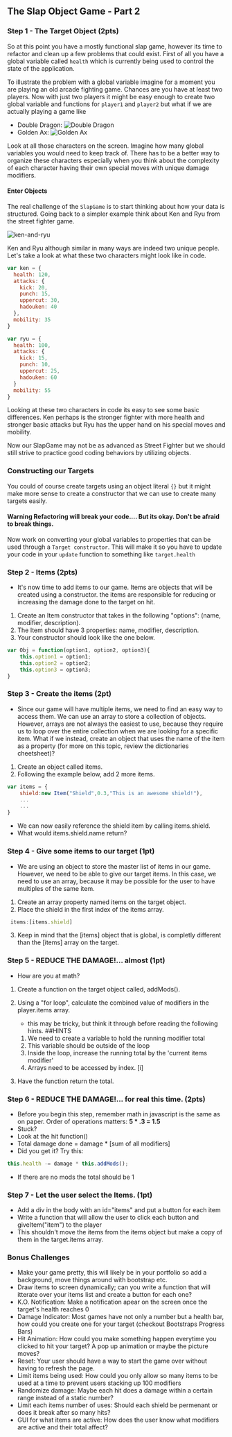 ## The Slap Object Game - Part 2

### Step 1 - The Target Object (2pts)
So at this point you have a mostly functional slap game, however its time to refactor and clean up a few problems that could exist. First of all you have a global variable called `health` which is currently being used to control the state of the application. 

To illustrate the problem with a global variable imagine for a moment you are playing an old arcade fighting game. Chances are you have at least two players. Now with just two players it might be easy enough to create two global variable and functions for `player1` and `player2` but what if we are actually playing a game like 

- Double Dragon: 
  ![Double Dragon](http://nerdemia.com/wp-content/uploads/2016/01/doubledragon.jpg)
- Golden Ax:
  ![Golden Ax](https://i.ytimg.com/vi/J4tshJrkBw0/hqdefault.jpg) 

Look at all those characters on the screen. Imagine how many global variables you would need to keep track of. There has to be a better way to organize these characters especially when you think about the complexity of each character having their own special moves with unique damage modifiers. 

#### Enter Objects 
The real challenge of the `SlapGame` is to start thinking about how your data is structured. Going back to a simpler example think about Ken and Ryu from the street fighter game.

![ken-and-ryu](http://k30.kn3.net/taringa/C/3/6/F/5/0/omarlopezsandova/FE4.gif.cover?)

Ken and Ryu although similar in many ways are indeed two unique people. Let's take a look at what these two characters might look like in code.

```javascript
var ken = {
  health: 120,
  attacks: {
    kick: 20,
    punch: 15,
    uppercut: 30,
    hadouken: 40
  },
  mobility: 35
}

var ryu = {
  health: 100,
  attacks: {
    kick: 15,
    punch: 10,
    uppercut: 25,
    hadouken: 60
  }
  mobility: 55
}
```

Looking at these two characters in code its easy to see some basic differences. Ken perhaps is the stronger fighter with more health and stronger basic attacks but Ryu has the upper hand on his special moves and mobility. 

Now our SlapGame may not be as advanced as Street Fighter but we should still strive to practice good coding behaviors by utilizing objects.

### Constructing our Targets

You could of course create targets using an object literal `{}` but it might make more sense to create a constructor that we can use to create many targets easily.

#### Warning Refactoring will break your code.... But its okay. Don't be afraid to break things.

Now work on converting your global variables to properties that can be used through a `Target constructor`. This will make it so you have to update your code in your `update` function to something like `target.health`

### Step 2 - Items (2pts)
- It's now time to add items to our game. Items are objects that will be created using a constructor.
  the items are responsible for reducing or increasing the damage done to the target on hit.
1. Create an Item constructor that takes in the following "options": (name, modifier, description).
2. The Item should have 3 properties: name, modifier, description.
3. Your constructor should look like the one below. 

```javascript
var Obj = function(option1, option2, option3){
	this.option1 = option1;
	this.option2 = option2;
	this.option3 = option3;
}
```
 
### Step 3 - Create the items (2pt)
- Since our game will have multiple items, we need to find an easy way to access them. 
 We can use an array to store a collection of objects. However, arrays are not always the easiest to use, because they require us
 to loop over the entire collection when we are looking for a specific item. What if we instead, create an object that uses the name of the item as a property (for more on this topic, review the dictionaries cheetsheet)?
1. Create an object called items.
2. Following the example below, add 2 more items.

```javascript
var items = {
	shield:new Item("Shield",0.3,"This is an awesome shield!"),
	...
	...
}
```
 - We can now easily reference the shield item by calling items.shield.
 - What would items.shield.name return?
 
### Step 4 - Give some items to our target (1pt)
- We are using an object to store the master list of items in our game. However, we need to be able to give our 
  target items. In this case, we need to use an array, because it may be possible for the user to have multiples of the same item.
1. Create an array property named items on the target object.
2. Place the shield in the first index of the items array.

```javascript
 items:[items.shield]
``` 

3. Keep in mind that the \[items] object that is global, is completly different than the \[items] array on the target.
 
### Step 5 - REDUCE THE DAMAGE!... almost (1pt)
- How are you at math?
1. Create a function on the target object called, addMods().
2. Using a "for loop", calculate the combined value of modifiers in the player.items array.
	- this may be tricky, but think it through before reading the following hints.
	##HINTS
	1. We need to create a variable to hold the running modifier total
	2. This variable should be outside of the loop
	3. Inside the loop, increase the running total by the 'current items modifier'
	4. Arrays need to be accessed by index. \[i]
	
3. Have the function return the total.

### Step 6 - REDUCE THE DAMAGE!... for real this time. (2pts)
- Before you begin this step, remember math in javascript
  is the same as on paper. Order of operations matters: **5 * .3 =  1.5**
- Stuck?
- Look at the hit function()
- Total damage done = damage * \[sum of all modifiers]
- Did you get it? Try this:
```javascript
this.health -= damage * this.addMods();
```
- If there are no mods the total should be 1

### Step 7 - Let the user select the Items. (1pt)
- Add a div in the body with an id="items" and put a button for each item
- Write a function that will allow the user to click each button and giveItem("item") to the player
- This shouldn't move the items from the items object but make a copy of them in the target.items array.

### Bonus Challenges 
- Make your game pretty, this will likely be in your portfolio so add a background, move things around with bootstrap etc.
- Draw items to screen dynamically; can you write a function that will itterate over your items list and create a button for each one?
- K.O. Notification: Make a notification apear on the screen once the target's health reaches 0
- Damage Indicator: Most games have not only a number but a health bar, how could you create one for your target (checkout Bootstraps Progress Bars)
- Hit Animation: How could you make something happen everytime you clicked to hit your target? A pop up animation or maybe the picture moves?
- Reset: Your user should have a way to start the game over without having to refresh the page.
- Limit items being used: How could you only allow so many items to be used at a time to prevent users stacking up 100 modifiers
- Randomize damage: Maybe each hit does a damage within a certain range instead of a static number?
- Limit each items number of uses: Should each shield be permenant or does it break after so many hits?
- GUI for what items are active: How does the user know what modifiers are active and their total affect?
